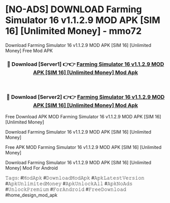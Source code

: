 # [NO-ADS] DOWNLOAD Farming Simulator 16 v1.1.2.9 MOD APK [SIM 16] [Unlimited Money] - mmo72
Download Farming Simulator 16 v1.1.2.9 MOD APK [SIM 16] [Unlimited Money] Free Mod APK

<div align="center">
<h3>🔴 Download [Server1] 👉👉 <a href="https://apk-comot.site?title=Farming_Simulator_16_v1.1.2.9_MOD_APK_[SIM_16]_[Unlimited_Money]">Farming Simulator 16 v1.1.2.9 MOD APK [SIM 16] [Unlimited Money] Mod Apk</a></h3><br>

<h3>🔴 Download [Server2] 👉👉 <a href="https://apk-comot.site?title=Farming_Simulator_16_v1.1.2.9_MOD_APK_[SIM_16]_[Unlimited_Money]">Farming Simulator 16 v1.1.2.9 MOD APK [SIM 16] [Unlimited Money] Mod Apk</a></h3>
</div>


Free Download APK MOD Farming Simulator 16 v1.1.2.9 MOD APK [SIM 16] [Unlimited Money]

Download Farming Simulator 16 v1.1.2.9 MOD APK [SIM 16] [Unlimited Money] 

Free APK MOD Farming Simulator 16 v1.1.2.9 MOD APK [SIM 16] [Unlimited Money] 

Download Farming Simulator 16 v1.1.2.9 MOD APK [SIM 16] [Unlimited Money] Mod For Android

𝚃𝚊𝚐𝚜: #𝙼𝚘𝚍𝙰𝚙𝚔 #𝙳𝚘𝚠𝚗𝚕𝚘𝚊𝚍𝙼𝚘𝚍𝙰𝚙𝚔 #𝙰𝚙𝚔𝙻𝚊𝚝𝚎𝚜𝚝𝚅𝚎𝚛𝚜𝚒𝚘𝚗 #𝙰𝚙𝚔𝚄𝚗𝚕𝚒𝚖𝚒𝚝𝚎𝚍𝙼𝚘𝚗𝚎𝚢 #𝙰𝚙𝚔𝚄𝚗𝚕𝚘𝚌𝚔𝙰𝚕𝚕 #𝙰𝚙𝚔𝙽𝚘𝙰𝚍𝚜 #𝚄𝚗𝚕𝚘𝚌𝚔𝙿𝚛𝚎𝚖𝚒𝚞𝚖 #𝙵𝚘𝚛𝙰𝚗𝚍𝚛𝚘𝚒𝚍 #𝙵𝚛𝚎𝚎𝙳𝚘𝚠𝚗𝚕𝚘𝚊𝚍 #home_design_mod_apk